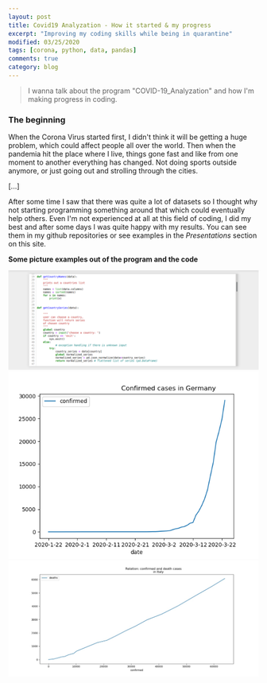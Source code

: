 ```yaml
---
layout: post
title: Covid19 Analyzation - How it started & my progress
excerpt: "Improving my coding skills while being in quarantine"
modified: 03/25/2020
tags: [corona, python, data, pandas]
comments: true
category: blog
---
```


> I wanna talk about the program "COVID-19_Analyzation" and how I'm making progress in coding.


### The beginning
When the Corona Virus started first, I didn't think it will be getting a huge problem,
which could affect people all over the world.
Then when the pandemia hit the place where I live, things gone fast and like from one moment
to another everything has changed. Not doing sports outside anymore, or just going out and
strolling through the cities.

[...]

After some time I saw that there was quite a lot of datasets so I thought why not starting
programming something around that which could eventually help others. Even I'm not experienced 
at all at this field of coding, I did my best and after some days I was quite happy with my
results. You can see them in my github repositories or see examples in the <em>Presentations</em>
section on this site.


<strong> Some picture examples out of the program and the code </strong>

![xmple func](/images/Screenshot_covid.png)
![](/images/conf-GER.png)
![](/images/conf-dead.jpg)

